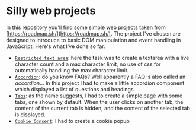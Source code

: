 # Silly web projects
In this repository you'll find some simple web projects taken from [https://roadmap.sh/](https://roadmap.sh/). The project I've chosen are designed to introduce to basic DOM manipulation and event handling in JavaScript. Here's what I've done so far:
- [`Restricted text area`](https://roadmap.sh/projects/restricted-textarea): here the task was to create a textarea with a live character count and a max character limit, no use of css for automatically handling the max character limit.
- [`Accordion`](https://roadmap.sh/projects/accordion): do you know FAQs? Well apparently a FAQ is also called an *accordion*... In this project I had to make a little accordion component which displayed a list of questions and headings.
- [`Tabs`](https://roadmap.sh/projects/simple-tabs): as the name suggests, I had to create a simple page with some tabs, one shown by default. When the user clicks on another tab, the content of the current tab is hidden, and the content of the selected tab is displayed.
- [`Cookie Consent`](https://roadmap.sh/projects/cookie-consent): I had to create a cookie popup